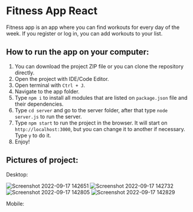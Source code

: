 # Fitness App React 

Fitness app is an app where you can find workouts for every day of the week. If you register or log in, you can add workouts to your list.

## How to run the app on your computer:

1. You can download the project ZIP file or you can clone the repository directly.
2. Open the project with IDE/Code Editor.
3. Open terminal with `Ctrl + J`.
4. Navigate to the app folder.
5. Type `npm i` to install all modules that are listed on `package.json` file and their dependencies.
6. Type `cd server` and go to the server folder, after that type `node server.js` to run the server.
7. Type `npm start` to run the project in the browser. It will start on `http://localhost:3000`, but you can change it to another if necessary. Type `y` to do it.
8. Enjoy!

## Pictures of project:

Desktop:

![Screenshot 2022-09-17 142651](https://user-images.githubusercontent.com/99616791/190854548-fed9f2d8-bc34-430e-833b-eb02314885d3.png)
![Screenshot 2022-09-17 142732](https://user-images.githubusercontent.com/99616791/190854552-140b5365-9ecd-4d3e-8893-7a61f179191b.png)
![Screenshot 2022-09-17 142805](https://user-images.githubusercontent.com/99616791/190854558-e3b789d6-fba0-4133-89ee-ff4686e1c22e.png)
![Screenshot 2022-09-17 142829](https://user-images.githubusercontent.com/99616791/190854562-125c7e02-1c8f-446c-857a-968dc05ee4a9.png)

Mobile:
